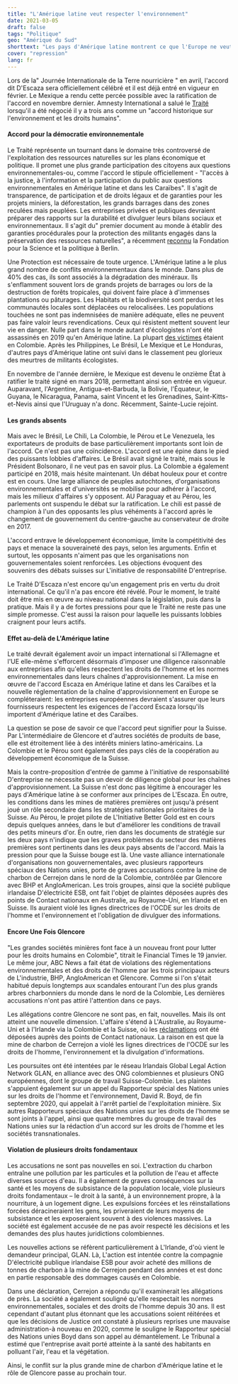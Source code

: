 ```yaml
---
title: "L'Amérique latine veut respecter l'environnement"
date: 2021-03-05
draft: false
tags: "Politique"
geo: "Amérique du Sud"
shorttext: "Les pays d'Amérique latine montrent ce que l'Europe ne veut pas. Vous renforcez les écologistes et les peuples autochtones contre les sociétés minières."
cover: "repression"
lang: fr
---
```


Lors de la" Journée Internationale de la Terre nourricière " en avril, l'accord dit D'Escaza sera officiellement célébré et il est déjà entré en vigueur en février. Le Mexique a rendu cette percée possible avec la ratification de l'accord en novembre dernier. Amnesty International a salué le [Traité](https://www.amnesty.org/en/latest/news/2018/09/americas-12-countries-sign-historic-environmental-treaty/ "Historic environmental and human rights treaty gains momentum as 12 countries sign") lorsqu'il a été négocié il y a trois ans comme un "accord historique sur l'environnement et les droits humains".

#### Accord pour la démocratie environnementale

Le Traité représente un tournant dans le domaine très controversé de l'exploitation des ressources naturelles sur les plans économique et politique. Il promet une plus grande participation des citoyens aux questions environnementales-ou, comme l'accord le stipule officiellement - "l'accès à la justice, à l'information et la participation du public aux questions environnementales en Amérique latine et dans les Caraïbes". Il s'agit de transparence, de participation et de droits légaux et de garanties pour les projets miniers, la déforestation, les grands barrages dans des zones reculées mais peuplées. Les entreprises privées et publiques devraient préparer des rapports sur la durabilité et divulguer leurs bilans sociaux et environnementaux. Il s'agit du" premier document au monde à établir des garanties procédurales pour la protection des militants engagés dans la préservation des ressources naturelles", a récemment [reconnu](/static/downloads/2021A01_EscazuAbkommen.pdf "Umweltrechte und Rohstoffkonflikte in Lateinamerika") la Fondation pour la Science et la politique à Berlin.

Une Protection est nécessaire de toute urgence. L'Amérique latine a le plus grand nombre de conflits environnementaux dans le monde. Dans plus de 40% des cas, ils sont associés à la dégradation des minéraux. Ils s'enflamment souvent lors de grands projets de barrages ou lors de la destruction de forêts tropicales, qui doivent faire place à d'immenses plantations ou pâturages. Les Habitats et la biodiversité sont perdus et les communautés locales sont déplacées ou relocalisées. Les populations touchées ne sont pas indemnisées de manière adéquate, elles ne peuvent pas faire valoir leurs revendications. Ceux qui résistent mettent souvent leur vie en danger. Nulle part dans le monde autant d'écologistes n'ont été assassinés en 2019 qu'en Amérique latine. La plupart [des victimes](https://www.globalwitness.org/en/campaigns/environmental-activists/defending-tomorrow/ "Defending Tomorrow") étaient en Colombie. Après les Philippines, Le Brésil, Le Mexique et Le Honduras, d'autres pays d'Amérique latine ont suivi dans le classement peu glorieux des meurtres de militants écologistes.

En novembre de l'année dernière, le Mexique est devenu le onzième État à ratifier le traité signé en mars 2018, permettant ainsi son entrée en vigueur. Auparavant, l'Argentine, Antigua-et-Barbuda, la Bolivie, l'Équateur, le Guyana, le Nicaragua, Panama, saint Vincent et les Grenadines, Saint-Kitts-et-Nevis ainsi que l'Uruguay n'a donc. Récemment, Sainte-Lucie rejoint.

#### Les grands absents

Mais avec le Brésil, Le Chili, La Colombie, le Pérou et Le Venezuela, les exportateurs de produits de base particulièrement importants sont loin de l'accord. Ce n'est pas une coïncidence. L'accord est une épine dans le pied des puissants lobbies d'affaires. Le Brésil avait signé le traité, mais sous le Président Bolsonaro, il ne veut pas en savoir plus. La Colombie a également participé en 2018, mais hésite maintenant. Un débat houleux pour et contre est en cours. Une large alliance de peuples autochtones, d'organisations environnementales et d'universités se mobilise pour adhérer à l'accord, mais les milieux d'affaires s'y opposent. AU Paraguay et au Pérou, les parlements ont suspendu le débat sur la ratification. Le chili est passé de champion à l'un des opposants les plus véhéments à l'accord après le changement de gouvernement du centre-gauche au conservateur de droite en 2017.

L'accord entrave le développement économique, limite la compétitivité des pays et menace la souveraineté des pays, selon les arguments. Enfin et surtout, les opposants n'aiment pas que les organisations non gouvernementales soient renforcées. Les objections évoquent des souvenirs des débats suisses sur L'initiative de responsabilité D'entreprise. 

Le Traité D'Escaza n'est encore qu'un engagement pris en vertu du droit international. Ce qu'il n'a pas encore été révélé. Pour le moment, le traité doit être mis en œuvre au niveau national dans la législation, puis dans la pratique. Mais il y a de fortes pressions pour que le Traité ne reste pas une simple promesse. C'est aussi la raison pour laquelle les puissants lobbies craignent pour leurs actifs.

#### Effet au-delà de L'Amérique latine

Le traité devrait également avoir un impact international si l'Allemagne et l'UE elle-même s'efforcent désormais d'imposer une diligence raisonnable aux entreprises afin qu'elles respectent les droits de l'homme et les normes environnementales dans leurs chaînes d'approvisionnement. La mise en œuvre de l'accord Escaza en Amérique latine et dans les Caraïbes et la nouvelle réglementation de la chaîne d'approvisionnement en Europe se compléteraient: les entreprises européennes devraient s'assurer que leurs fournisseurs respectent les exigences de l'accord Escaza lorsqu'ils importent d'Amérique latine et des Caraïbes. 

La question se pose de savoir ce que l'accord peut signifier pour la Suisse. Par L'intermédiaire de Glencore et d'autres sociétés de produits de base, elle est étroitement liée à des intérêts miniers latino-américains. La Colombie et le Pérou sont également des pays clés de la coopération au développement économique de la Suisse.

Mais la contre-proposition d'entrée de gamme à l'initiative de responsabilité D'entreprise ne nécessite pas un devoir de diligence global pour les chaînes d'approvisionnement. La Suisse n'est donc pas légitime à encourager les pays d'Amérique latine à se conformer aux principes de L'Escaza. En outre, les conditions dans les mines de matières premières ont jusqu'à présent joué un rôle secondaire dans les stratégies nationales prioritaires de la Suisse. Au Pérou, le projet pilote de L'Initiative Better Gold est en cours depuis quelques années, dans le but d'améliorer les conditions de travail des petits mineurs d'or. En outre, rien dans les documents de stratégie sur les deux pays n'indique que les graves problèmes du secteur des matières premières sont pertinents dans les deux pays absents de l'accord. Mais la pression pour que la Suisse bouge est là. Une vaste alliance internationale d'organisations non gouvernementales, avec plusieurs rapporteurs spéciaux des Nations unies, porte de graves accusations contre la mine de charbon de Cerrejon dans le nord de la Colombie, contrôlée par Glencore avec BHP et AngloAmerican. Les trois groupes, ainsi que la société publique irlandaise D'électricité ESB, ont fait l'objet de plaintes déposées auprès des points de Contact nationaux en Australie, au Royaume-Uni, en Irlande et en Suisse. Ils auraient violé les lignes directrices de l'OCDE sur les droits de l'homme et l'environnement et l'obligation de divulguer des informations.

#### Encore Une Fois Glencore

"Les grandes sociétés minières font face à un nouveau front pour lutter pour les droits humains en Colombie", titrait le Financial Times le 19 janvier. Le même jour, ABC News a fait état de violations des réglementations environnementales et des droits de l'homme par les trois principaux acteurs de L'industrie, BHP, AngloAmerican et Glencore. Comme si l'on s'était habitué depuis longtemps aux scandales entourant l'un des plus grands arbres charbonniers du monde dans le nord de la Colombie, Les dernières accusations n'ont pas attiré l'attention dans ce pays.  

Les allégations contre Glencore ne sont pas, en fait, nouvelles. Mais ils ont atteint une nouvelle dimension. L'affaire s'étend à L'Australie, au Royaume-Uni et à l'Irlande via la Colombie et la Suisse, où les [réclamations](https://www.business-humanrights.org/de/neuste-meldungen/colombia-ngos-denounce-bhp-glencore-and-anglo-american-to-oecd-national-contact-point-in-ireland-cerrej%C3%B3n-comments/ "NGOs denounce BHP, Glencore and Anglo American to OECD National Contact Point in Ireland, England, Australia and Switzerland; Cerrejón comments") ont été déposées auprès des points de Contact nationaux. La raison en est que la mine de charbon de Cerrejon a violé les lignes directrices de l'OCDE sur les droits de l'homme, l'environnement et la divulgation d'informations.

Les poursuites ont été intentées par le réseau Irlandais Global Legal Action Network GLAN, en alliance avec des ONG colombiennes et plusieurs ONG européennes, dont le groupe de travail Suisse-Colombie. Les plaintes s'appuient également sur un appel du Rapporteur spécial des Nations unies sur les droits de l'homme et l'environnement, David R. Boyd, de fin septembre 2020, qui appelait à l'arrêt partiel de l'exploitation minière. Six autres Rapporteurs spéciaux des Nations unies sur les droits de l'homme se sont joints à l'appel, ainsi que quatre membres du groupe de travail des Nations unies sur la rédaction d'un accord sur les droits de l'homme et les sociétés transnationales.

#### Violation de plusieurs droits fondamentaux

Les accusations ne sont pas nouvelles en soi. L'extraction du charbon entraîne une pollution par les particules et la pollution de l'eau et affecte diverses sources d'eau. Il a également de graves conséquences sur la santé et les moyens de subsistance de la population locale, viole plusieurs droits fondamentaux – le droit à la santé, à un environnement propre, à la nourriture, à un logement digne. Les expulsions forcées et les réinstallations forcées déracineraient les gens, les priveraient de leurs moyens de subsistance et les exposeraient souvent à des violences massives. La société est également accusée de ne pas avoir respecté les décisions et les demandes des plus hautes juridictions colombiennes.

Les nouvelles actions se réfèrent particulièrement à L'Irlande, d'où vient le demandeur principal, GLAN. Là, L'action est intentée contre la compagnie D'électricité publique irlandaise ESB pour avoir acheté des millions de tonnes de charbon à la mine de Cerrejon pendant des années et est donc en partie responsable des dommages causés en Colombie.

Dans une déclaration, Cerrejon a répondu qu'il examinerait les allégations de près. La société a également souligné qu'elle respectait les normes environnementales, sociales et des droits de l'homme depuis 30 ans. Il est cependant d'autant plus étonnant que les accusations soient réitérées et que les décisions de Justice ont constaté à plusieurs reprises une mauvaise administration-à nouveau en 2020, comme le souligne le Rapporteur spécial des Nations unies Boyd dans son appel au démantèlement. Le Tribunal a estimé que l'entreprise avait porté atteinte à la santé des habitants en polluant l'air, l'eau et la végétation.

Ainsi, le conflit sur la plus grande mine de charbon d'Amérique latine et le rôle de Glencore passe au prochain tour.
